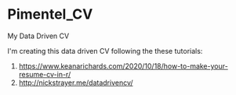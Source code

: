 # Pimentel_CV
My Data Driven CV


I'm creating this data driven CV following the these tutorials:

1. https://www.keanarichards.com/2020/10/18/how-to-make-your-resume-cv-in-r/
2. http://nickstrayer.me/datadrivencv/
